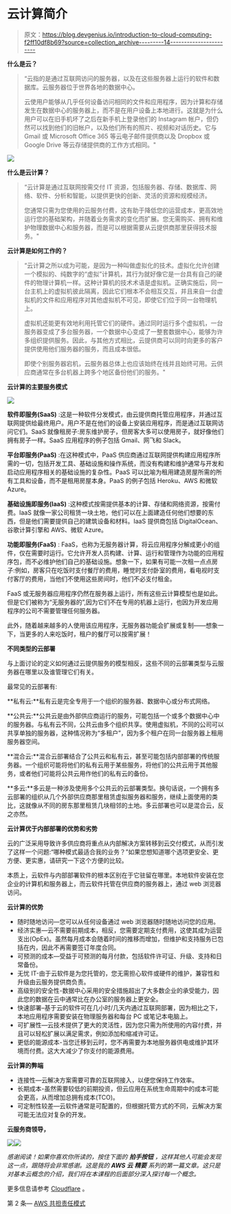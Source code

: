 # 云计算简介

> 原文：<https://blog.devgenius.io/introduction-to-cloud-computing-f2ff10df8b69?source=collection_archive---------14----------------------->

**什么是云？**

> “云指的是通过互联网访问的服务器，以及在这些服务器上运行的软件和数据库。云服务器位于世界各地的数据中心。
> 
> 云使用户能够从几乎任何设备访问相同的文件和应用程序，因为计算和存储发生在数据中心的服务器上，而不是在用户设备上本地进行。这就是为什么用户可以在旧手机坏了之后在新手机上登录他们的 Instagram 帐户，但仍然可以找到他们的旧帐户，以及他们所有的照片、视频和对话历史。它与 Gmail 或 Microsoft Office 365 等云电子邮件提供商以及 Dropbox 或 Google Drive 等云存储提供商的工作方式相同。"

![](img/d97c2881038a2b723f2e34284cd4aa12.png)

**什么是云计算？**

> “云计算是通过互联网按需交付 IT 资源，包括服务器、存储、数据库、网络、软件、分析和智能，以提供更快的创新、灵活的资源和规模经济。
> 
> 您通常只需为您使用的云服务付费，这有助于降低您的运营成本，更高效地运行您的基础架构，并随着业务需求的变化而扩展。您无需购买、拥有和维护物理数据中心和服务器，而是可以根据需要从云提供商那里获得技术服务。"

**云计算是如何工作的？**

> “云计算之所以成为可能，是因为一种叫做虚拟化的技术。虚拟化允许创建一个模拟的、纯数字的“虚拟”计算机，其行为就好像它是一台具有自己的硬件的物理计算机一样。这种计算机的技术术语是虚拟机。正确实施后，同一台主机上的虚拟机彼此隔离，因此它们根本不会相互交互，并且来自一台虚拟机的文件和应用程序对其他虚拟机不可见，即使它们位于同一台物理机上。
> 
> 虚拟机还能更有效地利用托管它们的硬件。通过同时运行多个虚拟机，一台服务器变成了多台服务器，一个数据中心变成了一整套数据中心，能够为许多组织提供服务。因此，与其他方式相比，云提供商可以同时向更多的客户提供使用他们服务器的服务，而且成本很低。
> 
> 即使个别服务器宕机，云服务器总体上也应该始终在线并且始终可用。云供应商通常在多台机器上跨多个地区备份他们的服务。"

**云计算的主要服务模式**

![](img/1797b4eea67ee1f89b230a4e4282d352.png)

**软件即服务(SaaS)** :这是一种软件分发模式，由云提供商托管应用程序，并通过互联网提供给最终用户。用户不是在他们的设备上安装应用程序，而是通过互联网访问它们。SaaS 就像租房子:房东维护房子，但房客大多可以使用房子，就好像他们拥有房子一样。SaaS 应用程序的例子包括 Gmail、网飞和 Slack。

**平台即服务(PaaS)** :在这种模式中，PaaS 供应商通过互联网提供构建应用程序所需的一切，包括开发工具、基础设施和操作系统，而没有构建和维护通常与开发和启动应用程序相关的基础设施的复杂性。PaaS 可以比喻为租用建造房屋所需的所有工具和设备，而不是租用房屋本身。PaaS 的例子包括 Heroku、AWS 和微软 Azure。

**基础设施即服务(IaaS)** :这种模式按需提供基本的计算、存储和网络资源，按需付费。IaaS 就像一家公司租赁一块土地，他们可以在上面建造任何他们想要的东西，但是他们需要提供自己的建筑设备和材料。IaaS 提供商包括 DigitalOcean、谷歌计算引擎和 AWS、微软 Azure。

**功能即服务(FaaS)** : FaaS，也称为无服务器计算，将云应用程序分解成更小的组件，仅在需要时运行。它允许开发人员构建、计算、运行和管理作为功能的应用程序包，而不必维护他们自己的基础设施。想象一下，如果有可能一次租一点点房子:例如，房客只在吃饭时支付餐厅的费用，睡觉时支付卧室的费用，看电视时支付客厅的费用，当他们不使用这些房间时，他们不必支付租金。

FaaS 或无服务器应用程序仍然在服务器上运行，所有这些云计算模型也是如此。但是它们被称为“无服务器的”,因为它们不在专用的机器上运行，也因为开发应用程序的公司不需要管理任何服务器。

此外，随着越来越多的人使用该应用程序，无服务器功能会扩展或复制——想象一下，当更多的人来吃饭时，租户的餐厅可以按需扩展！

**不同类型的云部署**

与上面讨论的定义如何通过云提供服务的模型相反，这些不同的云部署类型与云服务器在哪里以及谁管理它们有关。

最常见的云部署有:

**私有云:**私有云是完全专用于一个组织的服务器、数据中心或分布式网络。

**公共云:**公共云是由外部供应商运行的服务，可能包括一个或多个数据中心中的服务器。与私有云不同，公共云由多个组织共享。使用虚拟机，不同的公司可以共享单独的服务器，这种情况称为“多租户”，因为多个租户在同一台服务器上租用服务器空间。

**混合云:**混合云部署结合了公共云和私有云，甚至可能包括内部部署的传统服务器。一个组织可能将他们的私有云用于某些服务，将他们的公共云用于其他服务，或者他们可能将公共云用作他们的私有云的备份。

**多云:**多云是一种涉及使用多个公共云的云部署类型。换句话说，一个拥有多云部署的组织从几个外部供应商那里租赁虚拟服务器和服务，继续上面使用的类比，这就像从不同的房东那里租赁几块相邻的土地。多云部署也可以是混合云，反之亦然。

**云计算优于内部部署的优势和劣势**

云的广泛采用导致许多供应商将重点从内部解决方案转移到云交付模式，从而引发了这样一个问题:“哪种模式最适合我的业务？”如果您想知道哪个选项更安全、更方便、更实惠，请研究一下这个方便的比较。

本质上，云软件与内部部署软件的根本区别在于它驻留在哪里。本地软件安装在您企业的计算机和服务器上，而云软件托管在供应商的服务器上，通过 web 浏览器访问。

**云计算的优势**

*   随时随地访问—您可以从任何设备通过 web 浏览器随时随地访问您的应用。
*   经济实惠—云不需要前期成本，相反，您需要定期支付费用，这使其成为运营支出(OpEx)。虽然每月成本会随着时间的推移而增加，但维护和支持服务已包括在内，因此不再需要签订年度合同。
*   可预测的成本—受益于可预测的每月付款，包括软件许可证、升级、支持和日常备份。
*   无忧 IT-由于云软件是为您托管的，您无需担心软件或硬件的维护，兼容性和升级由云服务提供商负责。
*   高级别的安全性-数据中心采用的安全措施超出了大多数企业的承受能力，因此您的数据在云中通常比在办公室的服务器上更安全。
*   快速部署–基于云的软件可在几小时/几天内通过互联网部署，因为相比之下，本地应用程序需要安装在物理服务器和每台 PC 或笔记本电脑上。
*   可扩展性—云技术提供了更大的灵活性，因为您只需为所使用的内容付费，并且可以轻松扩展以满足需求，例如添加和缩减许可证。
*   更低的能源成本-当您迁移到云时，您不再需要为本地服务器供电或维护其环境而付费。这大大减少了你支付的能源费用。

**云计算的弊端**

*   连接性—云解决方案需要可靠的互联网接入，以便您保持工作效率。
*   长期成本-虽然需要较低的前期投资，但云应用在系统生命周期中的成本可能会更高，从而增加总拥有成本(TCO)。
*   可定制性较差—云软件通常是可配置的，但根据托管方式的不同，云解决方案可能无法应对复杂的开发。

**云服务商领导，**

![](img/a695e1eb314d7df9a79541f70e33fe59.png)![](img/085b4ae5b2cd3afbe4d48637096783fb.png)

*感谢阅读！如果你喜欢你所读的，按住下面的* ***拍手按钮*** *，这样其他人可能会发现这一点，跟随将会非常感谢。这是我的* ***AWS 云*** ***精要*** *系列的第一篇文章。这只是对基本云概念的介绍，我们将在本课程的后面部分深入探讨每一个概念。*

更多信息请参考 [Cloudflare](https://www.cloudflare.com/en-gb/learning/cloud/what-is-the-cloud/) 。

第 2 条— [AWS 共担责任模式](https://medium.com/@jikaramit21/aws-shared-responsibility-model-17cdb482b325)